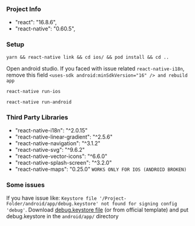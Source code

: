 ### Project Info

- "react": "16.8.6",
- "react-native": "0.60.5",

### Setup

`yarn && react-native link && cd ios/ && pod install && cd ..`

Open android studio. If you faced with issue related `react-native-i18n`, remove this field `<uses-sdk android:minSdkVersion="16" /> and rebuild app`

`react-native run-ios`

`react-native run-android`

### Third Party Libraries

- "react-native-i18n": "^2.0.15"
- "react-native-linear-gradient": "^2.5.6"
- "react-native-navigation": "^3.1.2"
- "react-native-svg": "^9.6.2"
- "react-native-vector-icons": "^6.6.0"
- "react-native-splash-screen": "^3.2.0"
- "react-native-maps": "0.25.0" `WORKS ONLY FOR IOS (ANDROID BROKEN)`

### Some issues

If you have issue like: `Keystore file '/Project-Folder/android/app/debug.keystore' not found for signing config 'debug'`. Download [debug.keystore file](https://raw.githubusercontent.com/facebook/react-native/master/template/android/app/debug.keystore) (or from official template) and put debug.keystore in the `android/app/` directory
